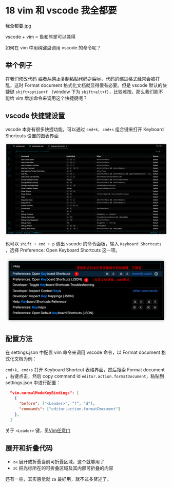 # 18 vim 和 vscode 我全都要

我全都要.jpg

vscode + vim = 鱼和熊掌可以兼得

如何在 vim 中用纯键盘调用 vscode 的命令呢？



## 举个例子

在我们修改代码 ~~或者从网上复制粘贴代码之后lol~~，代码的缩进格式经常会被打乱，这时 Format document 格式化文档就显得很有必要。但是 vscode 默认的快捷键 `shift+option+f` （window 下为 `shift+alt+f`），比较难按。那么我们能不能给 vim 增加命令来调用这个快捷键呢？



## vscode 快捷键设置

vscode 本身有很多快捷功能，可以通过 `cmd+k, cmd+s` 组合键来打开 Keyboard Shortcuts 设置的图表界面

![image-20230810124430052](./assets/18Vim调用vscode命令/image-20230810124430052.png)



也可以 `shift + cmd + p` 调出 vscode 的命令面板，输入 `Keyboard Shortcuts` ，选择 Preference: Open Keyboard Shortcuts 这一项。

![image-20230810124444876](./assets/18Vim调用vscode命令/image-20230810124444876.png)

## 配置方法

在 settings.json 中配置 vim 命令来调用 vscode 命令，以 Format document 格式化文档为例：

`cmd+k, cmd+s` 打开 Keyboard Shortcut 表格界面，然后搜索 Format document ，右键点击，然后 copy command id `editor.action.formatDocument`，粘贴到 settings.json 中进行配置：

```json
  "vim.normalModeKeyBindings": [
    {
      "before": ["<Leader>", "f", "d"],
      "commands": ["editor.action.formatDocument"]
    },
  ]
```

关于 `<Leader>` 键，见[Vim任意门](./09Vim任意门.html)

## 展开和折叠代码

- `za` 展开或折叠当前可折叠区域，这个就够用了
- `zC` 把光标所在的可折叠区域及其内部可折叠的内容

 还有一些，其实感觉就 `za` 最好用，就不过多赘述了。

